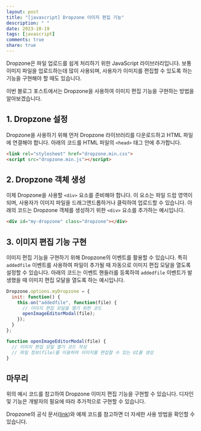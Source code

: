 ```yaml
---
layout: post
title: "[javascript] Dropzone 이미지 편집 기능"
description: " "
date: 2023-10-19
tags: [javascript]
comments: true
share: true
---
```


Dropzone은 파일 업로드를 쉽게 처리하기 위한 JavaScript 라이브러리입니다. 보통 이미지 파일을 업로드하는데 많이 사용되며, 사용자가 이미지를 편집할 수 있도록 하는 기능을 구현해야 할 때도 있습니다.

이번 블로그 포스트에서는 Dropzone을 사용하여 이미지 편집 기능을 구현하는 방법을 알아보겠습니다.

## 1. Dropzone 설정

Dropzone을 사용하기 위해 먼저 Dropzone 라이브러리를 다운로드하고 HTML 파일에 연결해야 합니다. 아래의 코드를 HTML 파일의 `<head>` 태그 안에 추가합니다.

```html
<link rel="stylesheet" href="dropzone.min.css">
<script src="dropzone.min.js"></script>
```

## 2. Dropzone 객체 생성

이제 Dropzone을 사용할 `<div>` 요소를 준비해야 합니다. 이 요소는 파일 드랍 영역이 되며, 사용자가 이미지 파일을 드래그앤드롭하거나 클릭하여 업로드할 수 있습니다. 아래의 코드는 Dropzone 객체를 생성하기 위한 `<div>` 요소를 추가하는 예시입니다.

```html
<div id="my-dropzone" class="dropzone"></div>
```

## 3. 이미지 편집 기능 구현

이미지 편집 기능을 구현하기 위해 Dropzone의 이벤트를 활용할 수 있습니다. 특히 `addedfile` 이벤트를 사용하여 파일이 추가될 때 자동으로 이미지 편집 모달을 열도록 설정할 수 있습니다. 아래의 코드는 이벤트 핸들러를 등록하여 `addedfile` 이벤트가 발생했을 때 이미지 편집 모달을 열도록 하는 예시입니다.

```javascript
Dropzone.options.myDropzone = {
  init: function() {
    this.on("addedfile", function(file) {
      // 이미지 편집 모달을 열기 위한 코드
      openImageEditorModal(file);
    });
  }
};

function openImageEditorModal(file) {
  // 이미지 편집 모달 열기 코드 작성
  // 파일 정보(file)를 이용하여 이미지를 편집할 수 있는 UI를 생성
}
```

## 마무리

위의 예시 코드를 참고하여 Dropzone 이미지 편집 기능을 구현할 수 있습니다. 디자인 및 기능은 개발자의 필요에 따라 추가적으로 구현할 수 있습니다.

Dropzone의 공식 문서([link](https://www.dropzonejs.com/))와 예제 코드를 참고하면 더 자세한 사용 방법을 확인할 수 있습니다.